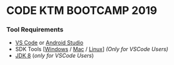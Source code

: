 # CODE KTM BOOTCAMP 2019

### Tool Requirements
- [VS Code](https://code.visualstudio.com/#alt-downloads) or [Android Studio](https://developer.android.com/studio#downloads)
- SDK Tools [[Windows](https://dl.google.com/android/repository/sdk-tools-windows-4333796.zip) / [Mac](https://dl.google.com/android/repository/sdk-tools-darwin-4333796.zip) / [Linux](https://dl.google.com/android/repository/sdk-tools-linux-4333796.zip)] *(Only for VSCode Users)*
- [JDK 8](https://www.oracle.com/technetwork/java/javase/downloads/jdk8-downloads-2133151.html) (*only for VSCode Users*)

